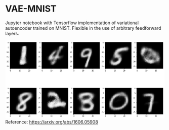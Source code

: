 # VAE-MNIST

Jupyter notebook with Tensorflow implementation of variational autoencoder trained on MNIST. Flexible in the use of arbitrary feedforward layers. 

![sample_images](sample_images.png)
Reference: https://arxiv.org/abs/1606.05908
